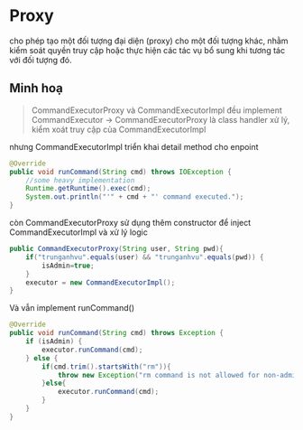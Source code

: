 # Proxy
cho phép tạo một đối tượng đại diện (proxy) cho một đối tượng khác, nhằm kiểm soát quyền truy cập hoặc thực hiện các tác vụ bổ sung khi tương tác với đối tượng đó.

## Minh hoạ
> CommandExecutorProxy và CommandExecutorImpl đều implement CommandExecutor
> -> CommandExecutorProxy là class handler xử lý, kiểm xoát truy cập của CommandExecutorImpl 

nhưng CommandExecutorImpl triển khai detail method cho enpoint
```java
@Override
public void runCommand(String cmd) throws IOException {
    //some heavy implementation
    Runtime.getRuntime().exec(cmd);
    System.out.println("'" + cmd + "' command executed.");
}
```

còn CommandExecutorProxy sử dụng thêm constructor để inject CommandExecutorImpl và xử lý logic
```java
public CommandExecutorProxy(String user, String pwd){
    if("trunganhvu".equals(user) && "trunganhvu".equals(pwd)) {
        isAdmin=true;
    }
    executor = new CommandExecutorImpl();
}
```

Và vẫn implement runCommand()
```java
@Override
public void runCommand(String cmd) throws Exception {
    if (isAdmin) {
        executor.runCommand(cmd);
    } else {
        if(cmd.trim().startsWith("rm")){
            throw new Exception("rm command is not allowed for non-admin users.");
        }else{
            executor.runCommand(cmd);
        }
    }
}
```

